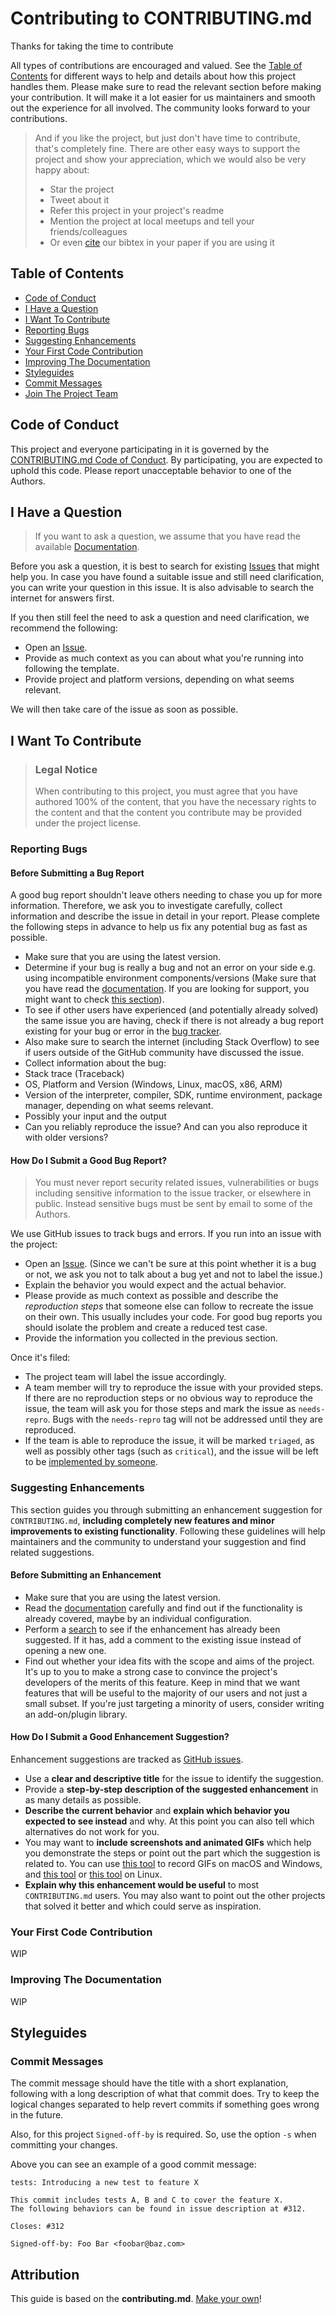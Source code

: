 # Contributing to CONTRIBUTING.md

Thanks for taking the time to contribute

All types of contributions are encouraged and valued. See the
[Table of Contents](#table-of-contents) for different ways to help and details
about how this project handles them. Please make sure to read the relevant
section before making your contribution. It will make it a lot easier for us
maintainers and smooth out the experience for all involved. The community
looks forward to your contributions. 

> And if you like the project, but just don't have time to contribute, that's
completely fine. There are other easy ways to support the project and show your
appreciation, which we would also be very happy about:
> - Star the project
> - Tweet about it
> - Refer this project in your project's readme
> - Mention the project at local meetups and tell your friends/colleagues
> - Or even [cite](blob/main/README.md#cite) our bibtex in your paper if you are using it


## Table of Contents

- [Code of Conduct](#code-of-conduct)
- [I Have a Question](#i-have-a-question)
- [I Want To Contribute](#i-want-to-contribute)
- [Reporting Bugs](#reporting-bugs)
- [Suggesting Enhancements](#suggesting-enhancements)
- [Your First Code Contribution](#your-first-code-contribution)
- [Improving The Documentation](#improving-the-documentation)
- [Styleguides](#styleguides)
- [Commit Messages](#commit-messages)
- [Join The Project Team](#join-the-project-team)


## Code of Conduct

This project and everyone participating in it is governed by the
[CONTRIBUTING.md Code of Conduct](blob/master/CODE_OF_CONDUCT.md). By
participating, you are expected to uphold this code. Please report unacceptable
behavior to one of the Authors.


## I Have a Question

> If you want to ask a question, we assume that you have read the available
[Documentation](https://discovery-unicamp.github.io/dasf-core/).

Before you ask a question, it is best to search for existing [Issues](/issues)
that might help you. In case you have found a suitable issue and still need
clarification, you can write your question in this issue. It is also advisable
to search the internet for answers first.

If you then still feel the need to ask a question and need clarification, we
recommend the following:

- Open an [Issue](/issues/new).
- Provide as much context as you can about what you're running into following
the template.
- Provide project and platform versions, depending on what seems relevant.

We will then take care of the issue as soon as possible.



## I Want To Contribute

> ### Legal Notice 
> When contributing to this project, you must agree that you have authored 100%
of the content, that you have the necessary rights to the content and that the
content you contribute may be provided under the project license.

### Reporting Bugs

#### Before Submitting a Bug Report

A good bug report shouldn't leave others needing to chase you up for more
information. Therefore, we ask you to investigate carefully, collect
information and describe the issue in detail in your report. Please complete
the following steps in advance to help us fix any potential bug as fast as
possible.

- Make sure that you are using the latest version.
- Determine if your bug is really a bug and not an error on your side e.g.
using incompatible environment components/versions (Make sure that you have
read the [documentation](https://discovery-unicamp.github.io/dasf-core/). If
you are looking for support, you might want to check
[this section](#i-have-a-question)).
- To see if other users have experienced (and potentially already solved) the
same issue you are having, check if there is not already a bug report existing
for your bug or error in the [bug tracker](issues?q=label%3Abug).
- Also make sure to search the internet (including Stack Overflow) to see if
users outside of the GitHub community have discussed the issue.
- Collect information about the bug:
- Stack trace (Traceback)
- OS, Platform and Version (Windows, Linux, macOS, x86, ARM)
- Version of the interpreter, compiler, SDK, runtime environment, package
manager, depending on what seems relevant.
- Possibly your input and the output
- Can you reliably reproduce the issue? And can you also reproduce it with
older versions?

#### How Do I Submit a Good Bug Report?

> You must never report security related issues, vulnerabilities or bugs
including sensitive information to the issue tracker, or elsewhere in public.
Instead sensitive bugs must be sent by email to some of the Authors.


We use GitHub issues to track bugs and errors. If you run into an issue with
the project:

- Open an [Issue](/issues/new). (Since we can't be sure at this point whether
it is a bug or not, we ask you not to talk about a bug yet and not to label the
issue.)
- Explain the behavior you would expect and the actual behavior.
- Please provide as much context as possible and describe the *reproduction
steps* that someone else can follow to recreate the issue on their own. This
usually includes your code. For good bug reports you should isolate the problem
and create a reduced test case.
- Provide the information you collected in the previous section.

Once it's filed:

- The project team will label the issue accordingly.
- A team member will try to reproduce the issue with your provided steps. If
there are no reproduction steps or no obvious way to reproduce the issue, the
team will ask you for those steps and mark the issue as `needs-repro`. Bugs
with the `needs-repro` tag will not be addressed until they are reproduced.
- If the team is able to reproduce the issue, it will be marked `triaged`, as
well as possibly other tags (such as `critical`), and the issue will be left to
be [implemented by someone](#your-first-code-contribution).


### Suggesting Enhancements

This section guides you through submitting an enhancement suggestion for
`CONTRIBUTING.md`, **including completely new features and minor improvements
to existing functionality**. Following these guidelines will help maintainers
and the community to understand your suggestion and find related suggestions.

#### Before Submitting an Enhancement

- Make sure that you are using the latest version.
- Read the [documentation](https://discovery-unicamp.github.io/dasf-core/)
carefully and find out if the functionality is already covered, maybe by an
individual configuration.
- Perform a [search](/issues) to see if the enhancement has already been
suggested. If it has, add a comment to the existing issue instead of opening a
new one.
- Find out whether your idea fits with the scope and aims of the project. It's
up to you to make a strong case to convince the project's developers of the
merits of this feature. Keep in mind that we want features that will be useful
to the majority of our users and not just a small subset. If you're just
targeting a minority of users, consider writing an add-on/plugin library.


#### How Do I Submit a Good Enhancement Suggestion?

Enhancement suggestions are tracked as [GitHub issues](/issues).

- Use a **clear and descriptive title** for the issue to identify the
suggestion.
- Provide a **step-by-step description of the suggested enhancement** in as
many details as possible.
- **Describe the current behavior** and **explain which behavior you expected
to see instead** and why. At this point you can also tell which alternatives do
not work for you.
- You may want to **include screenshots and animated GIFs** which help you
demonstrate the steps or point out the part which the suggestion is related to.
You can use [this tool](https://www.cockos.com/licecap/) to record GIFs on
macOS and Windows, and [this tool](https://github.com/colinkeenan/silentcast)
or [this tool](https://github.com/GNOME/byzanz) on Linux. 
- **Explain why this enhancement would be useful** to most `CONTRIBUTING.md`
users. You may also want to point out the other projects that solved it better
and which could serve as inspiration.


### Your First Code Contribution

WIP


### Improving The Documentation

WIP


## Styleguides
### Commit Messages

The commit message should have the title with a short explanation, following
with a long description of what that commit does. Try to keep the logical
changes separated to help revert commits if something goes wrong in the future.

Also, for this project `Signed-off-by` is required. So, use the option `-s`
when committing your changes.

Above you can see an example of a good commit message:

```git
tests: Introducing a new test to feature X

This commit includes tests A, B and C to cover the feature X.
The following behaviors can be found in issue description at #312.

Closes: #312

Signed-off-by: Foo Bar <foobar@baz.com>
```


## Attribution
This guide is based on the **contributing.md**. [Make your own](https://contributing.md/)!

